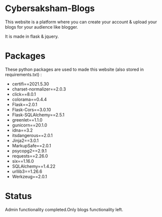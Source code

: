 # Cybersaksham-Blogs
<p>This website is a platform where you can create your account & upload your blogs for your audience like blogger.</p>
<p>It is made in flask & jquery.</p>

# Packages
These python packages are used to made this website (also stored in requirements.txt) :
<ul>
  <li>certifi==2021.5.30</li>
  <li>charset-normalizer==2.0.3</li>
  <li>click==8.0.1</li>
  <li>colorama==0.4.4</li>
  <li>Flask==2.0.1</li>
  <li>Flask-Cors==3.0.10</li>
  <li>Flask-SQLAlchemy==2.5.1</li>
  <li>greenlet==1.1.0</li>
  <li>gunicorn==20.1.0</li>
  <li>idna==3.2</li>
  <li>itsdangerous==2.0.1</li>
  <li>Jinja2==3.0.1</li>
  <li>MarkupSafe==2.0.1</li>
  <li>psycopg2==2.9.1</li>
  <li>requests==2.26.0</li>
  <li>six==1.16.0</li>
  <li>SQLAlchemy==1.4.22</li>
  <li>urllib3==1.26.6</li>
  <li>Werkzeug==2.0.1</li>
</ul>

# Status
<p>Admin functionality completed.Only blogs functionality left.</p>